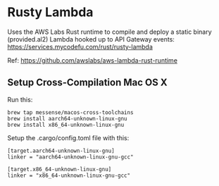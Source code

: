 # Rusty Lambda

Uses the AWS Labs Rust runtime to compile and deploy a static binary (provided.al2) Lambda hooked up to API Gateway events:  
https://services.mycodefu.com/rust/rusty-lambda

Ref: https://github.com/awslabs/aws-lambda-rust-runtime


## Setup Cross-Compilation Mac OS X

Run this:
```
brew tap messense/macos-cross-toolchains
brew install aarch64-unknown-linux-gnu
brew install x86_64-unknown-linux-gnu
```

Setup the .cargo/config.toml file with this:
```
[target.aarch64-unknown-linux-gnu]
linker = "aarch64-unknown-linux-gnu-gcc"

[target.x86_64-unknown-linux-gnu]
linker = "x86_64-unknown-linux-gnu-gcc"
```
